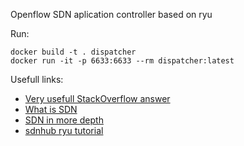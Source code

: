 Openflow SDN aplication controller based on ryu 

Run:

```
docker build -t . dispatcher
docker run -it -p 6633:6633 --rm dispatcher:latest
```

Usefull links:
- [Very usefull StackOverflow answer](https://stackoverflow.com/questions/37998065/understanding-ryu-openflow-controller-mininet-wireshark-and-tcpdump)
- [What is SDN](http://flowgrammable.org/sdn/openflow/)
- [SDN in more depth](http://yuba.stanford.edu/~nickm/talks/infocom_brazil_2009_v1-1.pdf)
- [sdnhub ryu tutorial](http://sdnhub.org/tutorials/ryu/)
